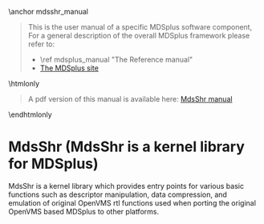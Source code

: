 \anchor mdsshr_manual

>
> This is the user manual of a specific MDSplus software component, For a
> general description of the overall MDSplus framework please refer to:
>
>  * \ref mdsplus_manual "The Reference manual"
>  * [The MDSplus site](http://www.mdsplus.org/index.php)
>

\htmlonly 
<blockquote class="doxtable">
<p>A pdf version of this manual is available here: <a href="../mdsshr.pdf">MdsShr manual</a></p>
</blockquote> 
\endhtmlonly


MdsShr (MdsShr is a kernel library for MDSplus)
==========================================

MdsShr is a kernel library which provides entry points for various basic functions such as
descriptor manipulation, data compression, and emulation of original OpenVMS rtl functions
used when porting the original OpenVMS based MDSplus to other platforms.



